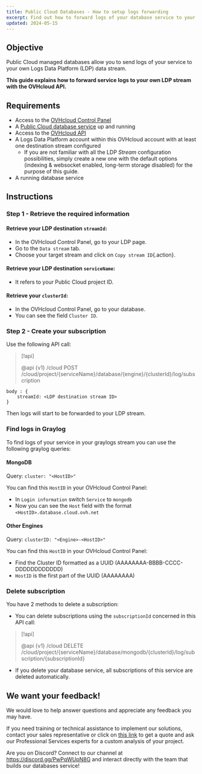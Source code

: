 ```yaml
---
title: Public Cloud Databases - How to setup logs forwarding
excerpt: Find out how to forward logs of your database service to your Logs Data Platform data stream
updated: 2024-05-15
---
```


## Objective

Public Cloud managed databases allow you to send logs of your service to your own Logs Data Platform (LDP) data stream.

**This guide explains how to forward service logs to your own LDP stream with the OVHcloud API.**

## Requirements

- Access to the [OVHcloud Control Panel](/links/manager)
- A [Public Cloud database service](https://www.ovhcloud.com/asia/public-cloud/databases/) up and running
- Access to the [OVHcloud API](https://ca.api.ovh.com/console/)
- A Logs Data Platform account within this OVHcloud account with at least one destination stream configured
    - If you are not familiar with all the LDP *Stream* configuration possibilities, simply create a new one with the default options (indexing & websocket enabled, long-term storage disabled) for the purpose of this guide.
- A running database service

## Instructions

### Step 1 - Retrieve the required information

#### Retrieve your LDP destination `streamId`:

- In the OVHcloud Control Panel, go to your LDP page.
- Go to the `Data stream` tab.
- Choose your target stream and click on `Copy stream ID`{.action}.

#### Retrieve your LDP destination `serviceName`:

- It refers to your Public Cloud project ID.

#### Retrieve your `clusterId`:

- In the OVHcloud Control Panel, go to your database.
- You can see the field `Cluster ID`.

### Step 2 - Create your subscription

Use the following API call:

> [!api]
>
> @api {v1} /cloud POST /cloud/project/{serviceName}/database/{engine}/{clusterId}/log/subscription
>

```console
body : {
    streamId: <LDP destination stream ID>
}
```
Then logs will start to be forwarded to your LDP stream.

### Find logs in Graylog

To find logs of your service in your graylogs stream you can use the following graylog queries:

#### MongoDB

Query: `cluster: "<HostID>"`

You can find this `HostID` in your OVHcloud Control Panel:

- In `Login information` switch `Service` to `mongodb`
- Now you can see the `Host` field with the format `<HostID>.database.cloud.ovh.net`

#### Other Engines

Query: `clusterID: "<Engine>-<HostID>"`

You can find this `HostID` in your OVHcloud Control Panel:

- Find the Cluster ID formatted as a UUID (AAAAAAAA-BBBB-CCCC-DDDDDDDDDDDD)
- `HostID` is the first part of the UUID (AAAAAAAA)

### Delete subscription

You have 2 methods to delete a subscription:

- You can delete subscriptions using the `subscriptionId` concerned in this API call:

> [!api]
>
> @api {v1} /cloud DELETE /cloud/project/{serviceName}/database/mongodb/{clusterId}/log/subscription/{subscriptionId}
>

- If you delete your database service, all subscriptions of this service are deleted automatically.

## We want your feedback!

We would love to help answer questions and appreciate any feedback you may have.

If you need training or technical assistance to implement our solutions, contact your sales representative or click on [this link](https://www.ovhcloud.com/asia/professional-services/) to get a quote and ask our Professional Services experts for a custom analysis of your project.

Are you on Discord? Connect to our channel at <https://discord.gg/PwPqWUpN8G> and interact directly with the team that builds our databases service!
